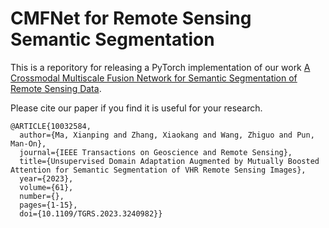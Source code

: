 # CMFNet for Remote Sensing Semantic Segmentation 

This is a reporitory for releasing a PyTorch implementation of our work [A Crossmodal Multiscale Fusion Network for Semantic Segmentation of Remote Sensing Data](https://ieeexplore.ieee.org/abstract/document/9749821/).

Please cite our paper if you find it is useful for your research.

```
@ARTICLE{10032584,
  author={Ma, Xianping and Zhang, Xiaokang and Wang, Zhiguo and Pun, Man-On},
  journal={IEEE Transactions on Geoscience and Remote Sensing}, 
  title={Unsupervised Domain Adaptation Augmented by Mutually Boosted Attention for Semantic Segmentation of VHR Remote Sensing Images}, 
  year={2023},
  volume={61},
  number={},
  pages={1-15},
  doi={10.1109/TGRS.2023.3240982}}
  ```
